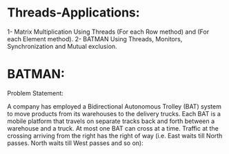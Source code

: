 # Threads-Applications:

1- Matrix Multiplication Using Threads (For each Row method) and (For each Element method).
2- BATMAN Using Threads, Monitors, Synchronization and Mutual exclusion.


# BATMAN:

Problem Statement:

A company has employed a Bidirectional Autonomous Trolley (BAT) system to move products from its
warehouses to the delivery trucks. Each BAT is a mobile platform that travels on separate tracks back
and forth between a warehouse and a truck. At most one BAT can cross at a time. Traffic at the
crossing arriving from the right has the right of way (i.e. East waits till North passes. North waits till
West passes and so on):

